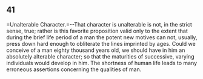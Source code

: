 ## 41

=Unalterable Character.=--That character is unalterable is not, in the
strict sense, true; rather is this favorite proposition valid only to
the extent that during the brief life period of a man the potent new
motives can not, usually, press down hard enough to obliterate the lines
imprinted by ages. Could we conceive of a man eighty thousand years old,
we should have in him an absolutely alterable character; so that the
maturities of successive, varying individuals would develop in him. The
shortness of human life leads to many erroneous assertions concerning
the qualities of man.


